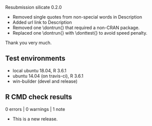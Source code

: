 Resubmission silicate 0.2.0

* Removed single quotes from non-special words in Description
* Added url link to Description
* Removed one \dontrun{} that required a non-CRAN package. 
* Replaced one \dontrun{} with \donttest{} to avoid speed penalty. 

Thank you very much. 

## Test environments

* local ubuntu 18.04, R 3.6.1
* ubuntu 14.04 (on travis-ci), R 3.6.1
* win-builder (devel and release)

## R CMD check results

0 errors | 0 warnings | 1 note

* This is a new release.
